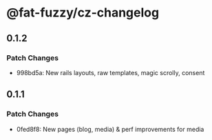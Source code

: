 # @fat-fuzzy/cz-changelog

## 0.1.2

### Patch Changes

- 998bd5a: New rails layouts, raw templates, magic scrolly, consent

## 0.1.1

### Patch Changes

- 0fed8f8: New pages (blog, media) & perf improvements for media
